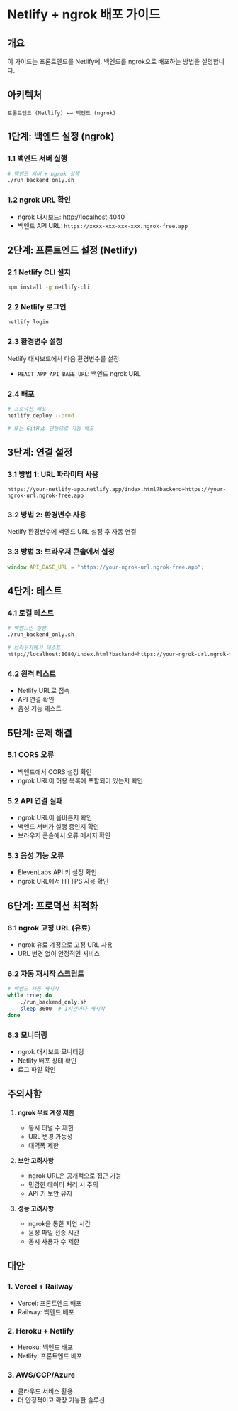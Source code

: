 # Netlify + ngrok 배포 가이드

## 개요
이 가이드는 프론트엔드를 Netlify에, 백엔드를 ngrok으로 배포하는 방법을 설명합니다.

## 아키텍처
```
프론트엔드 (Netlify) ←→ 백엔드 (ngrok)
```

## 1단계: 백엔드 설정 (ngrok)

### 1.1 백엔드 서버 실행
```bash
# 백엔드 서버 + ngrok 실행
./run_backend_only.sh
```

### 1.2 ngrok URL 확인
- ngrok 대시보드: http://localhost:4040
- 백엔드 API URL: `https://xxxx-xxx-xxx-xxx.ngrok-free.app`

## 2단계: 프론트엔드 설정 (Netlify)

### 2.1 Netlify CLI 설치
```bash
npm install -g netlify-cli
```

### 2.2 Netlify 로그인
```bash
netlify login
```

### 2.3 환경변수 설정
Netlify 대시보드에서 다음 환경변수를 설정:
- `REACT_APP_API_BASE_URL`: 백엔드 ngrok URL

### 2.4 배포
```bash
# 프로덕션 배포
netlify deploy --prod

# 또는 GitHub 연동으로 자동 배포
```

## 3단계: 연결 설정

### 3.1 방법 1: URL 파라미터 사용
```
https://your-netlify-app.netlify.app/index.html?backend=https://your-ngrok-url.ngrok-free.app
```

### 3.2 방법 2: 환경변수 사용
Netlify 환경변수에 백엔드 URL 설정 후 자동 연결

### 3.3 방법 3: 브라우저 콘솔에서 설정
```javascript
window.API_BASE_URL = "https://your-ngrok-url.ngrok-free.app";
```

## 4단계: 테스트

### 4.1 로컬 테스트
```bash
# 백엔드만 실행
./run_backend_only.sh

# 브라우저에서 테스트
http://localhost:8080/index.html?backend=https://your-ngrok-url.ngrok-free.app
```

### 4.2 원격 테스트
- Netlify URL로 접속
- API 연결 확인
- 음성 기능 테스트

## 5단계: 문제 해결

### 5.1 CORS 오류
- 백엔드에서 CORS 설정 확인
- ngrok URL이 허용 목록에 포함되어 있는지 확인

### 5.2 API 연결 실패
- ngrok URL이 올바른지 확인
- 백엔드 서버가 실행 중인지 확인
- 브라우저 콘솔에서 오류 메시지 확인

### 5.3 음성 기능 오류
- ElevenLabs API 키 설정 확인
- ngrok URL에서 HTTPS 사용 확인

## 6단계: 프로덕션 최적화

### 6.1 ngrok 고정 URL (유료)
- ngrok 유료 계정으로 고정 URL 사용
- URL 변경 없이 안정적인 서비스

### 6.2 자동 재시작 스크립트
```bash
# 백엔드 자동 재시작
while true; do
    ./run_backend_only.sh
    sleep 3600  # 1시간마다 재시작
done
```

### 6.3 모니터링
- ngrok 대시보드 모니터링
- Netlify 배포 상태 확인
- 로그 파일 확인

## 주의사항

1. **ngrok 무료 계정 제한**
   - 동시 터널 수 제한
   - URL 변경 가능성
   - 대역폭 제한

2. **보안 고려사항**
   - ngrok URL은 공개적으로 접근 가능
   - 민감한 데이터 처리 시 주의
   - API 키 보안 유지

3. **성능 고려사항**
   - ngrok을 통한 지연 시간
   - 음성 파일 전송 시간
   - 동시 사용자 수 제한

## 대안

### 1. Vercel + Railway
- Vercel: 프론트엔드 배포
- Railway: 백엔드 배포

### 2. Heroku + Netlify
- Heroku: 백엔드 배포
- Netlify: 프론트엔드 배포

### 3. AWS/GCP/Azure
- 클라우드 서비스 활용
- 더 안정적이고 확장 가능한 솔루션 